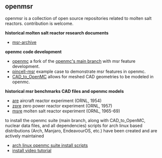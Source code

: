 ## openmsr

openmsr is a collection of open source repositories related to molten salt reactors.
contribution is welcome.

**historical molten salt reactor research documents**
- [msr-archive](https://github.com/openmsr/msr-archive)

**openmc code development**
- [openmc](https://github.com/openmsr/openmc) a fork of the [openmc's main branch](https://github.com/openmc-dev/openmc) with msr feature development.
- [pincell-msr](https://github.com/openmsr/pincell_msr) example case to demonstrate msr features in openmc.
- [CAD_to_OpenMC](https://github.com/openmsr/CAD_to_OpenMC) allows for meshed CAD geometries to be modeled in openmc.

**historical msr benchmarks CAD files and openmc models**
- [are](https://github.com/openmsr/are) aircraft reactor experiment (ORNL, 1954)
- [zpre](https://github.com/openmsr/zpre) zero power reactor experiment (ORNL, 1957)
- [msre](https://github.com/openmsr/msre) molten salt reactor experiment (ORNL, 1965-69)


to install the openmc suite (main branch, along with CAD_to_OpenMC, nuclear data files, and all dependencies) scripts for arch linux based distributions (Arch, Manjaro, EndeavourOS, etc.) have been created and are actively maintained
- [arch linux openmc suite install scripts](https://aur.archlinux.org/packages/openmc-git)
- [install video tutorial](https://www.youtube.com/watch?v=sCDT5ZAeJcY)
